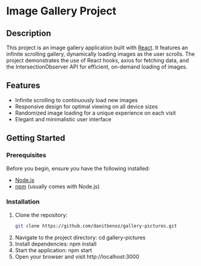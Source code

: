 # Image Gallery Project

## Description
This project is an image gallery application built with [React](https://reactjs.org/). It features an infinite scrolling gallery, dynamically loading images as the user scrolls. The project demonstrates the use of React hooks, axios for fetching data, and the IntersectionObserver API for efficient, on-demand loading of images.

## Features
- Infinite scrolling to continuously load new images
- Responsive design for optimal viewing on all device sizes
- Randomized image loading for a unique experience on each visit
- Elegant and minimalistic user interface

## Getting Started

### Prerequisites
Before you begin, ensure you have the following installed:
- [Node.js](https://nodejs.org/)
- [npm](https://www.npmjs.com/) (usually comes with Node.js)

### Installation
1. Clone the repository:
   ```bash
   git clone https://github.com/danitbenoz/gallery-pictures.git
2. Navigate to the project directory: cd gallery-pictures
3. Install dependencies: npm install
4. Start the application: npm start
5. Open your browser and visit http://localhost:3000
